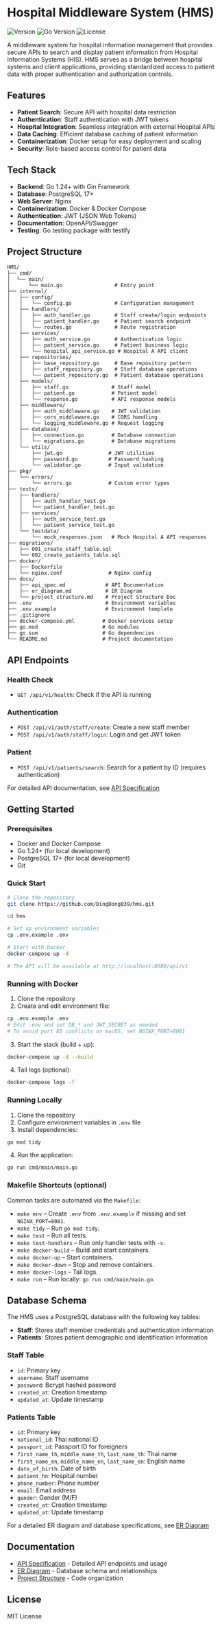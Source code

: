 # Hospital Middleware System (HMS)

![Version](https://img.shields.io/badge/version-1.0.0-blue.svg)
![Go Version](https://img.shields.io/badge/go-1.24%2B-00ADD8.svg)
![License](https://img.shields.io/badge/license-MIT-green.svg)

A middleware system for hospital information management that provides secure APIs to search and display patient information from Hospital Information Systems (HIS). HMS serves as a bridge between hospital systems and client applications, providing standardized access to patient data with proper authentication and authorization controls.

## Features

- **Patient Search**: Secure API with hospital data restriction
- **Authentication**: Staff authentication with JWT tokens
- **Hospital Integration**: Seamless integration with external Hospital APIs
- **Data Caching**: Efficient database caching of patient information
- **Containerization**: Docker setup for easy deployment and scaling
- **Security**: Role-based access control for patient data

## Tech Stack

- **Backend**: Go 1.24+ with Gin Framework
- **Database**: PostgreSQL 17+
- **Web Server**: Nginx
- **Containerization**: Docker & Docker Compose
- **Authentication**: JWT (JSON Web Tokens)
- **Documentation**: OpenAPI/Swagger
- **Testing**: Go testing package with testify

## Project Structure

```
HMS/
├── cmd/
│  └── main/
│      └── main.go                 # Entry point
├── internal/
│   ├── config/
│   │   └── config.go              # Configuration management
│   ├── handlers/
│   │   ├── auth_handler.go        # Staff create/login endpoints
│   │   ├── patient_handler.go     # Patient search endpoint
│   │   └── routes.go              # Route registration
│   ├── services/
│   │   ├── auth_service.go        # Authentication logic
│   │   ├── patient_service.go     # Patient business logic
│   │   └── hospital_api_service.go # Hospital A API client
│   ├── repositories/
│   │   ├── base_repository.go     # Base repository pattern
│   │   ├── staff_repository.go    # Staff database operations
│   │   └── patient_repository.go  # Patient database operations
│   ├── models/
│   │   ├── staff.go              # Staff model
│   │   ├── patient.go            # Patient model
│   │   └── response.go           # API response models
│   ├── middleware/
│   │   ├── auth_middleware.go    # JWT validation
│   │   ├── cors_middleware.go    # CORS handling
│   │   └── logging_middleware.go # Request logging
│   ├── database/
│   │   ├── connection.go         # Database connection
│   │   └── migrations.go         # Database migrations
│   └── utils/
│       ├── jwt.go               # JWT utilities
│       ├── password.go          # Password hashing
│       └── validator.go         # Input validation
├── pkg/
│   └── errors/
│       └── errors.go            # Custom error types
├── tests/
│   ├── handlers/
│   │   ├── auth_handler_test.go
│   │   └── patient_handler_test.go
│   ├── services/
│   │   ├── auth_service_test.go
│   │   └── patient_service_test.go
│   └── testdata/
│       └── mock_responses.json   # Mock Hospital A API responses
├── migrations/
│   ├── 001_create_staff_table.sql
│   └── 002_create_patients_table.sql
├── docker/
│   ├── Dockerfile
│   └── nginx.conf               # Nginx config
├── docs/
│   ├── api_spec.md             # API Documentation
│   ├── er_diagram.md           # ER Diagram
│   └── project_structure.md    # Project Structure Doc
├── .env                        # Environment variables
├── .env.example                # Environment template
├── .gitignore
├── docker-compose.yml         # Docker services setup
├── go.mod                     # Go modules
├── go.sum                     # Go dependencies
└── README.md                  # Project documentation
```

## API Endpoints

### Health Check
- `GET /api/v1/health`: Check if the API is running

### Authentication
- `POST /api/v1/auth/staff/create`: Create a new staff member
- `POST /api/v1/auth/staff/login`: Login and get JWT token

### Patient
- `POST /api/v1/patients/search`: Search for a patient by ID (requires authentication)

For detailed API documentation, see [API Specification](./docs/api_spec.md)

## Getting Started

### Prerequisites

- Docker and Docker Compose
- Go 1.24+ (for local development)
- PostgreSQL 17+ (for local development)
- Git

### Quick Start

```bash
# Clone the repository
git clone https://github.com/DingDong039/hms.git

cd hms

# Set up environment variables
cp .env.example .env

# Start with Docker
docker-compose up -d

# The API will be available at http://localhost:8080/api/v1
```

### Running with Docker

1. Clone the repository
2. Create and edit environment file:

```bash
cp .env.example .env
# Edit .env and set DB_* and JWT_SECRET as needed
# To avoid port 80 conflicts on macOS, set NGINX_PORT=8081
```

3. Start the stack (build + up):

```bash
docker-compose up -d --build
```

4. Tail logs (optional):

```bash
docker-compose logs -f
```

### Running Locally

1. Clone the repository
2. Configure environment variables in `.env` file
3. Install dependencies:

```bash
go mod tidy
```

4. Run the application:

```bash
go run cmd/main/main.go
```

### Makefile Shortcuts (optional)

Common tasks are automated via the `Makefile`:

- `make env` – Create `.env` from `.env.example` if missing and set `NGINX_PORT=8081`.
- `make tidy` – Run `go mod tidy`.
- `make test` – Run all tests.
- `make test-handlers` – Run only handler tests with `-v`.
- `make docker-build` – Build and start containers.
- `make docker-up` – Start containers.
- `make docker-down` – Stop and remove containers.
- `make docker-logs` – Tail logs.
- `make run` – Run locally: `go run cmd/main/main.go`.

## Database Schema

The HMS uses a PostgreSQL database with the following key tables:

- **Staff**: Stores staff member credentials and authentication information
- **Patients**: Stores patient demographic and identification information

### Staff Table
- `id`: Primary key
- `username`: Staff username
- `password`: Bcrypt hashed password
- `created_at`: Creation timestamp
- `updated_at`: Update timestamp

### Patients Table
- `id`: Primary key
- `national_id`: Thai national ID
- `passport_id`: Passport ID for foreigners
- `first_name_th`, `middle_name_th`, `last_name_th`: Thai name
- `first_name_en`, `middle_name_en`, `last_name_en`: English name
- `date_of_birth`: Date of birth
- `patient_hn`: Hospital number
- `phone_number`: Phone number
- `email`: Email address
- `gender`: Gender (M/F)
- `created_at`: Creation timestamp
- `updated_at`: Update timestamp

For a detailed ER diagram and database specifications, see [ER Diagram](./docs/er_diagram.md)

## Documentation

- [API Specification](./docs/api_spec.md) - Detailed API endpoints and usage
- [ER Diagram](./docs/er_diagram.md) - Database schema and relationships
- [Project Structure](./docs/project_structure.md) - Code organization

## License

MIT License
